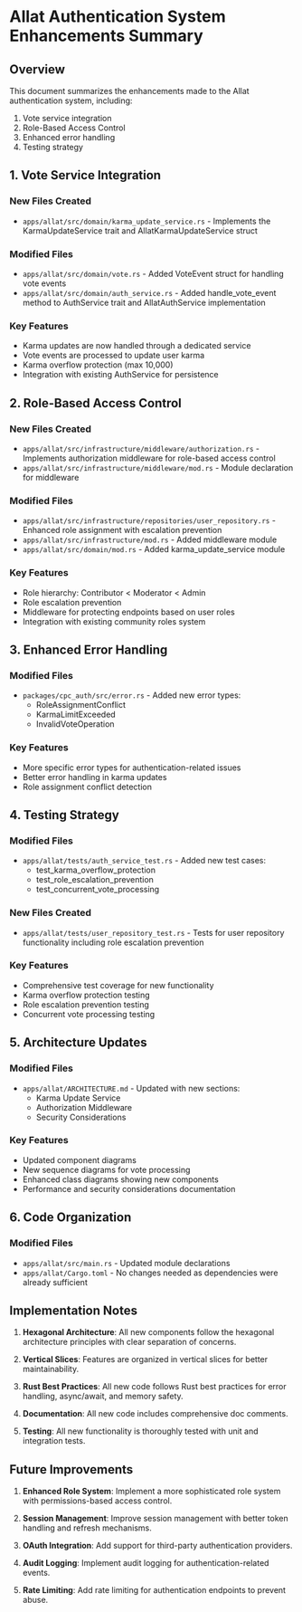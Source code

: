 # Allat Authentication System Enhancements Summary

## Overview
This document summarizes the enhancements made to the Allat authentication system, including:
1. Vote service integration
2. Role-Based Access Control
3. Enhanced error handling
4. Testing strategy

## 1. Vote Service Integration

### New Files Created
- `apps/allat/src/domain/karma_update_service.rs` - Implements the KarmaUpdateService trait and AllatKarmaUpdateService struct

### Modified Files
- `apps/allat/src/domain/vote.rs` - Added VoteEvent struct for handling vote events
- `apps/allat/src/domain/auth_service.rs` - Added handle_vote_event method to AuthService trait and AllatAuthService implementation

### Key Features
- Karma updates are now handled through a dedicated service
- Vote events are processed to update user karma
- Karma overflow protection (max 10,000)
- Integration with existing AuthService for persistence

## 2. Role-Based Access Control

### New Files Created
- `apps/allat/src/infrastructure/middleware/authorization.rs` - Implements authorization middleware for role-based access control
- `apps/allat/src/infrastructure/middleware/mod.rs` - Module declaration for middleware

### Modified Files
- `apps/allat/src/infrastructure/repositories/user_repository.rs` - Enhanced role assignment with escalation prevention
- `apps/allat/src/infrastructure/mod.rs` - Added middleware module
- `apps/allat/src/domain/mod.rs` - Added karma_update_service module

### Key Features
- Role hierarchy: Contributor < Moderator < Admin
- Role escalation prevention
- Middleware for protecting endpoints based on user roles
- Integration with existing community roles system

## 3. Enhanced Error Handling

### Modified Files
- `packages/cpc_auth/src/error.rs` - Added new error types:
  - RoleAssignmentConflict
  - KarmaLimitExceeded
  - InvalidVoteOperation

### Key Features
- More specific error types for authentication-related issues
- Better error handling in karma updates
- Role assignment conflict detection

## 4. Testing Strategy

### Modified Files
- `apps/allat/tests/auth_service_test.rs` - Added new test cases:
  - test_karma_overflow_protection
  - test_role_escalation_prevention
  - test_concurrent_vote_processing

### New Files Created
- `apps/allat/tests/user_repository_test.rs` - Tests for user repository functionality including role escalation prevention

### Key Features
- Comprehensive test coverage for new functionality
- Karma overflow protection testing
- Role escalation prevention testing
- Concurrent vote processing testing

## 5. Architecture Updates

### Modified Files
- `apps/allat/ARCHITECTURE.md` - Updated with new sections:
  - Karma Update Service
  - Authorization Middleware
  - Security Considerations

### Key Features
- Updated component diagrams
- New sequence diagrams for vote processing
- Enhanced class diagrams showing new components
- Performance and security considerations documentation

## 6. Code Organization

### Modified Files
- `apps/allat/src/main.rs` - Updated module declarations
- `apps/allat/Cargo.toml` - No changes needed as dependencies were already sufficient

## Implementation Notes

1. **Hexagonal Architecture**: All new components follow the hexagonal architecture principles with clear separation of concerns.

2. **Vertical Slices**: Features are organized in vertical slices for better maintainability.

3. **Rust Best Practices**: All new code follows Rust best practices for error handling, async/await, and memory safety.

4. **Documentation**: All new code includes comprehensive doc comments.

5. **Testing**: All new functionality is thoroughly tested with unit and integration tests.

## Future Improvements

1. **Enhanced Role System**: Implement a more sophisticated role system with permissions-based access control.

2. **Session Management**: Improve session management with better token handling and refresh mechanisms.

3. **OAuth Integration**: Add support for third-party authentication providers.

4. **Audit Logging**: Implement audit logging for authentication-related events.

5. **Rate Limiting**: Add rate limiting for authentication endpoints to prevent abuse.